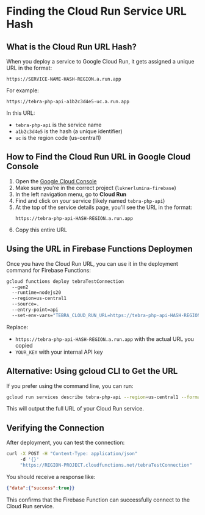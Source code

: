 # Finding the Cloud Run Service URL Hash

## What is the Cloud Run URL Hash?

When you deploy a service to Google Cloud Run, it gets assigned a unique URL in the format:

```
https://SERVICE-NAME-HASH-REGION.a.run.app
```

For example:

```
https://tebra-php-api-a1b2c3d4e5-uc.a.run.app
```

In this URL:

- `tebra-php-api` is the service name
- `a1b2c3d4e5` is the hash (a unique identifier)
- `uc` is the region code (us-central1)

## How to Find the Cloud Run URL in Google Cloud Console

1. Open the [Google Cloud Console](https://console.cloud.google.com/)
2. Make sure you're in the correct project (`luknerlumina-firebase`)
3. In the left navigation menu, go to **Cloud Run**
4. Find and click on your service (likely named `tebra-php-api`)
5. At the top of the service details page, you'll see the URL in the format:
   ```
   https://tebra-php-api-HASH-REGION.a.run.app
   ```
6. Copy this entire URL

## Using the URL in Firebase Functions Deploymen

Once you have the Cloud Run URL, you can use it in the deployment command for Firebase Functions:

```bash
gcloud functions deploy tebraTestConnection
  --gen2
  --runtime=nodejs20
  --region=us-central1
  --source=.
  --entry-point=api
  --set-env-vars="TEBRA_CLOUD_RUN_URL=https://tebra-php-api-HASH-REGION.a.run.app,TEBRA_INTERNAL_API_KEY=YOUR_KEY"
```

Replace:

- `https://tebra-php-api-HASH-REGION.a.run.app` with the actual URL you copied
- `YOUR_KEY` with your internal API key

## Alternative: Using gcloud CLI to Get the URL

If you prefer using the command line, you can run:

```bash
gcloud run services describe tebra-php-api --region=us-central1 --format='value(status.url)'
```

This will output the full URL of your Cloud Run service.

## Verifying the Connection

After deployment, you can test the connection:

```bash
curl -X POST -H "Content-Type: application/json"
     -d '{}'
     "https://REGION-PROJECT.cloudfunctions.net/tebraTestConnection"
```

You should receive a response like:

```json
{"data":{"success":true}}
```

This confirms that the Firebase Function can successfully connect to the Cloud Run service.
